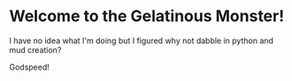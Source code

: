 # Welcome to the Gelatinous Monster!

I have no idea what I'm doing but I figured why not dabble in python and mud creation?

Godspeed!
